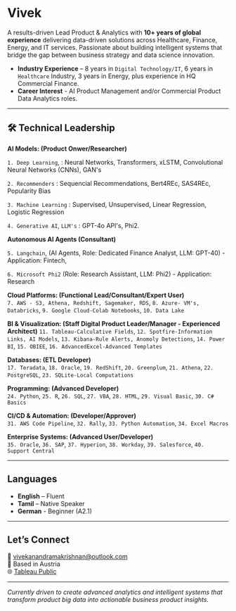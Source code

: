 # Vivek

A results-driven Lead Product & Analytics with **10+ years of global experience** delivering data-driven solutions across Healthcare, Finance, Energy, and IT services. Passionate about building intelligent systems that bridge the gap between business strategy and data science innovation.

- **Industry Experience** – 8 years in `Digital Technology/IT`, 6 years in `Healthcare` Industry, 3 years in Energy, plus experience in HQ Commercial Finance.
- **Career Interest** - AI Product Management and/or Commercial Product Data Analytics roles.

---

## 🛠️ Technical Leadership

**AI Models: (Product Onwer/Researcher)**  

`1. Deep Learning`, : Neural Networks, Transformers, xLSTM, Convolutional Neural Networks (CNNs), GAN's

`2. Recommenders` : Sequencial Recommendations, Bert4REc, SAS4REc, Popularity Bias 

`3. Machine Learning` : Supervised, Unsupervised, Linear Regression, Logistic Regression

`4. Generative AI`, `LLM's` : GPT-4o API's, Phi2.

**Autonomous AI Agents  (Consultant)**

`5. Langchain`, (AI Agents, Role: Dedicated Finance Analyst, LLM: GPT-40) - Application: Fintech, 

 `6. Microsoft Phi2` (Role: Research Assistant, LLM: Phi2) - Application: Research

**Cloud Platforms: (Functional Lead/Consultant/Expert User)**  
`7. AWS - S3, Athena, Redshift, Sagemaker, RDS`, `8. Azure- VM's, Databricks`, `9. Google Cloud-Colab Notebooks`, `10. Data Lake` 

**BI & Visualization: (Staff Digital Product Leader/Manager - Experienced Architect)** 
`11. Tableau-Calculative Fields`, `12. Spotfire-Information Links, AI Models`, `13. Kibana-Rule Alerts, Anomoly Detections`, `14. Power BI`, `15. OBIEE`, `16. AdvancedExcel-Advanced Templates`  

**Databases: (ETL Developer)**  
`17. Teradata`, `18. Oracle`, `19. RedShift`, `20. Greenplum`, `21. Athena`, `22. PostgreSQL`, `23. SQLite-Local Computations`  

**Programming: (Advanced Developer)**  
`24. Python`, `25. R`, `26. SQL`, `27. VBA`, `28. HTML`, `29. Visual Basic`, `30. C# Basics`  

**CI/CD & Automation: (Developer/Approver)**  
`31. AWS Code Pipeline`, `32. Rally`, `33. Python Automation`, `34. Excel Macros`  

**Enterprise Systems: (Advanced User/Developer)**   
`35. Oracle`, `36. SAP`, `37. Hyperion`, `38. Workday`, `39. Salesforce`, `40. Support Central`

---

## Languages

- **English** – Fluent  
- **Tamil** – Native Speaker
- **German** - Beginner (A2.1)
---

## Let’s Connect

📧 [vivekanandramakrishnan@outlook.com](mailto:vivekanandramakrishnan@outlook.com)  
📍 Based in Austria  
🌐 [Tableau Public](https://public.tableau.com/app/profile/vivekanand4623/vizzes)

---

*Currently driven to create advanced analytics and intelligent systems that transform product big data into actionable business product insights.*
